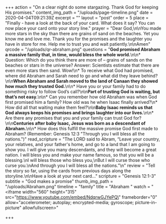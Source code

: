 +++
action = "On a clear night do some stargazing. Thank God for keeping His promises."
content_img_path = "/uploads/page-timeline.png"
date = 2020-04-04T09:21:39Z
excerpt = ""
layout = "post"
order = 5
place = "Finally - have a look at the back of your card. What does it say? You can now place your card onto your story line."
prayer = "Dear God,\n\nYou made more stars in the sky than there are grains of sand on the beaches. Yet you know me and love me. Thank you for the promises and the laughter you have in store for me. Help me to trust you and wait patiently.\n\nAmen"
qrcode = "/uploads/qr-abraham.png"
questions = "**God promised Abraham a massive family that, in time, would bless the whole world.**\n\n* Question:  Which do you think there are more of – grains of sands on the beaches or stars in the universe?   Answer:  Scientists estimate that there are even more stars then sand. Wow!\n* To receive what God had promised, where did Abraham and Sarah need to go and what did they leave behind?\n\n**When Abraham and Sarah moved to the land of Canaan they showed how much they trusted God.**\n\n* Have you or your family had to do something risky to follow God’s call?\n\n**Part of trusting God is waiting, but that’s not easy.**\n\n* Can you remember how old Abraham was when God first promised him a family? How old was he when Isaac finally arrived?\n* How did all that waiting make them feel?\n\n**Baby Isaac reminds us that God always keeps his promises and brings laughter into our lives.**\n\n* Are there any promises that you and your family can trust God for?\n\n**Centuries after baby Isaac, Jesus was born as a descendant of Abraham.**\n\n* How does this fulfill the massive promise God first made to Abraham? (Remember: Genesis 12:3 \"Through you I will bless all the nations.\")"
read_scripture = "The LORD said to Abram, “Leave your country, your relatives, and your father's home, and go to a land that I am going to show you. I will give you many descendants, and they will become a great nation. I will bless you and make your name famous, so that you will be a blessing.\nI will bless those who bless you,\nBut I will curse those who curse you.\nAnd through you I will bless all the nations.”\n"
review = "Tell the story so far, using the cards from previous days along the storyline.\n\nHave a look at your next card..."
scripture = "Genesis 12:1-3"
subtitle = "God makes a promise"
thumb_img_path = "/uploads/Abraham.png"
timeline = "family"
title = "Abraham "
watch = "<iframe width=\"560\" height=\"315\" src=\"https://www.youtube.com/embed/NdqrwGJYePQ\" frameborder=\"0\" allow=\"accelerometer; autoplay; encrypted-media; gyroscope; picture-in-picture\" allowfullscreen></iframe>"

+++
